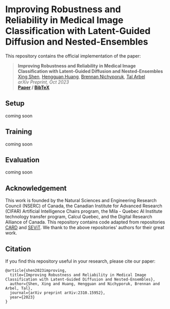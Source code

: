 # Improving Robustness and Reliability in Medical Image Classification with Latent-Guided Diffusion and Nested-Ensembles

This repository contains the official implementation of the paper:

> __Improving Robustness and Reliability in Medical Image Classification with Latent-Guided Diffusion and Nested-Ensembles__  
> [Xing Shen](), [Hengguan Huang](https://scholar.google.com/citations?hl=en&user=GQm1eZEAAAAJ), [Brennan Nichyporuk](https://scholar.google.com/citations?user=GYKrS-EAAAAJ&hl=en), [Tal Arbel](https://www.cim.mcgill.ca/~arbel/)  
> _arXiv Preprint, Oct 2023_  
> __[Paper](https://arxiv.org/abs/2310.15952)&nbsp;/ [BibTeX]()__

## Setup
coming soon

## Training
coming soon

## Evaluation
coming soon

## Acknowledgement
This work is founded by the Natural Sciences and Engineering Research Council (NSERC) of Canada, the Canadian Institute for Advanced Research (CIFAR) Artificial Intelligence Chairs program, the Mila - Quebec AI Institute technology transfer program, Calcul Quebec, and the Digital Research Alliance of Canada. This repository contains code adapted from repositories [CARD](https://github.com/XzwHan/CARD) and [SEViT](https://github.com/faresmalik/SEViT). We thank to the above repositories' authors for their great work.

## Citation
If you find this repository useful in your research, please cite our paper:
```
@article{shen2023improving,
  title={Improving Robustness and Reliability in Medical Image Classification with Latent-Guided Diffusion and Nested-Ensembles},
  author={Shen, Xing and Huang, Hengguan and Nichyporuk, Brennan and Arbel, Tal},
  journal={arXiv preprint arXiv:2310.15952},
  year={2023}
}
```
